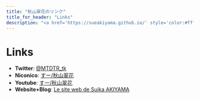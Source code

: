 ```yaml
---
title: "秋山翠花のリンク"
title_for_header: "Links"
description: "<a href='https://sueakiyama.github.io/' style='color:#ffffff'><u>Le Site Web de Suika Akiyama</u></a>"
---
```


# Links
- **Twitter**: [@MTDTR_tk](https://twitter.com/MTDTR_tk)
- **Niconico**: [すー/秋山翠花](https://www.nicovideo.jp/user/97810681/video)
- **Youtube**: [すー/秋山翠花](https://www.youtube.com/@suikaVocalo)
- **Website+Blog**: [Le site web de Suika AKIYAMA](https://sueakiyama.github.io)
